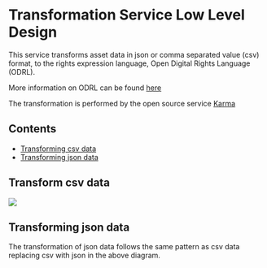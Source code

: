 # Transformation Service Low Level Design
This service transforms asset data in json or comma separated value (csv)
format, to the rights expression language, Open Digital Rights Language (ODRL).

More information on ODRL can be found [here](https://www.w3.org/ns/odrl/2/)

The transformation is performed by the open source service
[Karma](#http://usc-isi-i2.github.io/karma/)

## Contents
+ [Transforming csv data](#transforming-csv-data)
+ [Transforming json data](#transforming-json-data)

## Transform csv data
![](./images/sequence-transform-data.png)

## Transforming json data
The transformation of json data follows the same pattern as csv data replacing
csv with json in the above diagram.